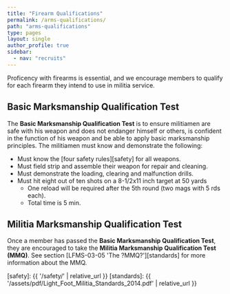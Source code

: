```yaml
---
title: "Firearm Qualifications"
permalink: /arms-qualifications/
path: "arms-qualifications"
type: pages
layout: single
author_profile: true
sidebar:
  - nav: "recruits"
---
```


Proficency with firearms is essential, and we encourage members to qualify for each firearm they intend to use in militia service. 

## Basic Marksmanship Qualification Test

The **Basic Marksmanship Qualification Test** is to ensure militiamen are safe with his weapon and does not endanger himself or others, is confident in the function of his weapon and be able to apply basic marksmanship principles. The militiamen must know and demonstrate the following:
* Must know the [four safety rules][safety] for all weapons.
* Must field strip and assemble their weapon for repair and cleaning.
* Must demonstrate the loading, clearing and malfunction drills.
* Must hit eight out of ten shots on a 8-1/2x11 inch target at 50 yards
  * One reload will be required after the 5th round (two mags with 5 rds each). 
  * Total time is 5 min.

##  Militia Marksmanship Qualification Test

Once a member has passed the **Basic Marksmanship Qualification Test**, they are encouraged to take the **Militia Marksmanship Qualification Test (MMQ)**. See section [LFMS-03-05 'The ?MMQ?'][standards] for more information about the MMQ.



[safety]: {{ '/safety/' | relative_url }}
[standards]: {{ '/assets/pdf/Light_Foot_Militia_Standards_2014.pdf' | relative_url }}